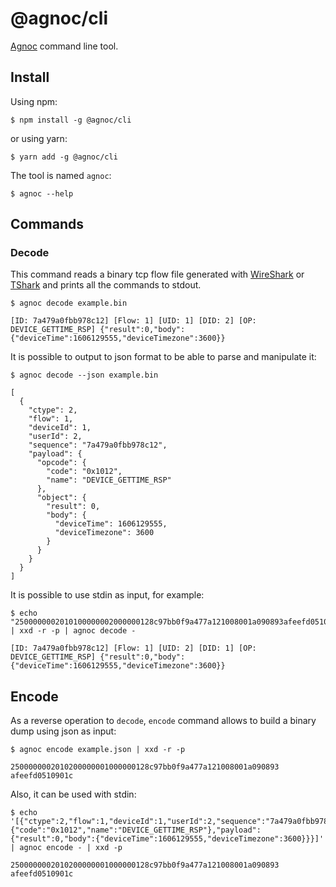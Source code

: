 # @agnoc/cli

[Agnoc](https://github.com/adrigzr/agnoc) command line tool.

## Install

Using npm:

```
$ npm install -g @agnoc/cli
```

or using yarn:

```
$ yarn add -g @agnoc/cli
```

The tool is named `agnoc`:

```
$ agnoc --help
```

## Commands

### Decode

This command reads a binary tcp flow file generated with [WireShark](https://www.wireshark.org/) or [TShark](https://www.wireshark.org/docs/man-pages/tshark.html) and prints all the commands to stdout.

```
$ agnoc decode example.bin

[ID: 7a479a0fbb978c12] [Flow: 1] [UID: 1] [DID: 2] [OP: DEVICE_GETTIME_RSP] {"result":0,"body":{"deviceTime":1606129555,"deviceTimezone":3600}}
```

It is possible to output to json format to be able to parse and manipulate it:

```
$ agnoc decode --json example.bin

[
  {
    "ctype": 2,
    "flow": 1,
    "deviceId": 1,
    "userId": 2,
    "sequence": "7a479a0fbb978c12",
    "payload": {
      "opcode": {
        "code": "0x1012",
        "name": "DEVICE_GETTIME_RSP"
      },
      "object": {
        "result": 0,
        "body": {
          "deviceTime": 1606129555,
          "deviceTimezone": 3600
        }
      }
    }
  }
]
```

It is possible to use stdin as input, for example:

```
$ echo "2500000002010100000002000000128c97bb0f9a477a121008001a090893afeefd0510901c" | xxd -r -p | agnoc decode -

[ID: 7a479a0fbb978c12] [Flow: 1] [UID: 2] [DID: 1] [OP: DEVICE_GETTIME_RSP] {"result":0,"body":{"deviceTime":1606129555,"deviceTimezone":3600}}
```

## Encode

As a reverse operation to `decode`, `encode` command allows to build a binary dump using json as input:

```
$ agnoc encode example.json | xxd -r -p

2500000002010200000001000000128c97bb0f9a477a121008001a090893
afeefd0510901c
```

Also, it can be used with stdin:

```
$ echo '[{"ctype":2,"flow":1,"deviceId":1,"userId":2,"sequence":"7a479a0fbb978c12","opcode":{"code":"0x1012","name":"DEVICE_GETTIME_RSP"},"payload":{"result":0,"body":{"deviceTime":1606129555,"deviceTimezone":3600}}}]' | agnoc encode - | xxd -p

2500000002010200000001000000128c97bb0f9a477a121008001a090893
afeefd0510901c
```
